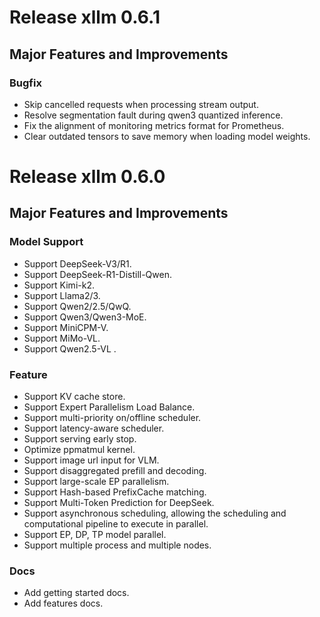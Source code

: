 # Release xllm 0.6.1

## **Major Features and Improvements**

### Bugfix

- Skip cancelled requests when processing stream output.
- Resolve segmentation fault during qwen3 quantized inference.
- Fix the alignment of monitoring metrics format for Prometheus.
- Clear outdated tensors to save memory when loading model weights.

# Release xllm 0.6.0

## **Major Features and Improvements**

### Model Support

- Support DeepSeek-V3/R1.
- Support DeepSeek-R1-Distill-Qwen.
- Support Kimi-k2.
- Support Llama2/3.
- Support Qwen2/2.5/QwQ.
- Support Qwen3/Qwen3-MoE.
- Support MiniCPM-V.
- Support MiMo-VL.
- Support Qwen2.5-VL .

### Feature

- Support KV cache store.
- Support Expert Parallelism Load Balance.
- Support multi-priority on/offline scheduler.
- Support latency-aware scheduler.
- Support serving early stop.
- Optimize ppmatmul kernel.
- Support image url input for VLM.
- Support disaggregated prefill and decoding.
- Support large-scale EP parallelism.
- Support Hash-based PrefixCache matching.
- Support Multi-Token Prediction for DeepSeek.
- Support asynchronous scheduling, allowing the scheduling and computational pipeline to execute in parallel.
- Support EP, DP, TP model parallel.
- Support multiple process and multiple nodes.

### Docs

- Add getting started docs.
- Add features docs.